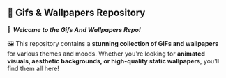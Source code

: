 ## 🎨 Gifs & Wallpapers Repository

📂 **_Welcome to the Gifs And Wallpapers Repo!_**

🖼️ This repository contains a **stunning collection of GIFs and wallpapers** for various themes and moods. Whether you're looking for **animated visuals, aesthetic backgrounds, or high-quality static wallpapers**, you'll find them all here!

